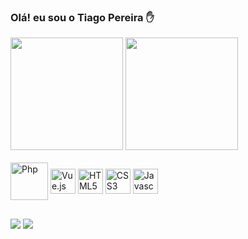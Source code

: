 
### Olá! eu sou o Tiago Pereira ✋

<div>
    <img height="180em" src="https://github-readme-stats.vercel.app/api?username=tiagopereiradasilva&show_icons=true&theme=dark"/>
    <img height="180em" src="https://github-readme-stats.vercel.app/api/top-langs/?username=tiagopereiradasilva&layout=compact&theme=dark"/>
</div>
<div style="display : inline_block"><br>
    <img alt="Php" align = "center" height="60" with="70" src="https://cdn.jsdelivr.net/gh/devicons/devicon/icons/php/php-plain.svg" />
    <img alt="Vue.js" align = "center"height="40" with="50" src="https://cdn.jsdelivr.net/gh/devicons/devicon/icons/vuejs/vuejs-original.svg" />
    <img alt="HTML5" align = "center"height="40" with="50" src="https://cdn.jsdelivr.net/gh/devicons/devicon/icons/html5/html5-original.svg" />
    <img alt="CSS3" align = "center"height="40" with="50" src="https://cdn.jsdelivr.net/gh/devicons/devicon/icons/css3/css3-original.svg" />
    <img alt="Javascript" align = "center"height="40" with="50" src="https://cdn.jsdelivr.net/gh/devicons/devicon/icons/javascript/javascript-original.svg" />
</div>

## 

<div>
  <a href="https://www.linkedin.com/in/tiago-pereira-034068226/" target="_blank"><img src="https://img.shields.io/badge/LinkedIn-0077B5?style=for-the-badge&logo=linkedin&logoColor=white" target="_blank"/></a>
    <a href="mailto:tiagopereiracx@gmail.com"><img src="https://img.shields.io/badge/Gmail-D14836?style=for-the-badge&logo=gmail&logoColor=white" target="_blank"/></a>
</div>


